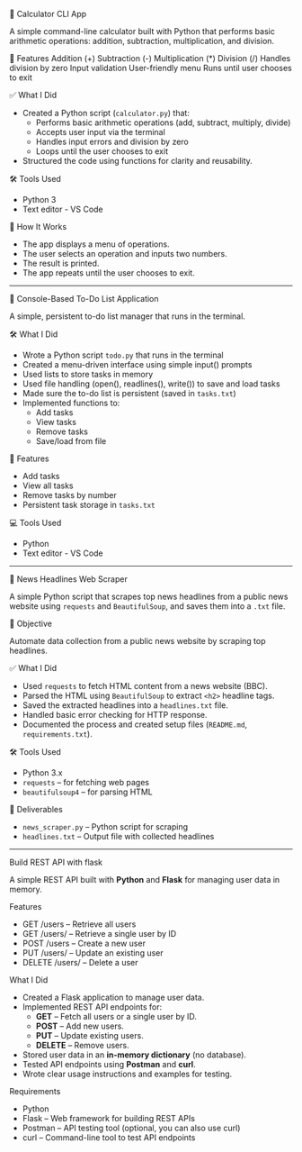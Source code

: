 🧮 Calculator CLI App

A simple command-line calculator built with Python that performs basic arithmetic operations: addition, subtraction, multiplication, and division.

🚀 Features
Addition (+)
Subtraction (-)
Multiplication (*)
Division (/)
Handles division by zero
Input validation
User-friendly menu
Runs until user chooses to exit

✅ What I Did

- Created a Python script (`calculator.py`) that:
  - Performs basic arithmetic operations (add, subtract, multiply, divide)
  - Accepts user input via the terminal
  - Handles input errors and division by zero
  - Loops until the user chooses to exit
- Structured the code using functions for clarity and reusability.

🛠️ Tools Used
- Python 3
- Text editor - VS Code

🧠 How It Works
- The app displays a menu of operations.
- The user selects an operation and inputs two numbers.
- The result is printed.
- The app repeats until the user chooses to exit.

--------------------------------------------------------------------------------------------------------------------------------------------------------------------------------------------------------------------

📝 Console-Based To-Do List Application

A simple, persistent to-do list manager that runs in the terminal.

🛠 What I Did

- Wrote a Python script `todo.py` that runs in the terminal
- Created a menu-driven interface using simple input() prompts
- Used lists to store tasks in memory
- Used file handling (open(), readlines(), write()) to save and load tasks
- Made sure the to-do list is persistent (saved in `tasks.txt`)
- Implemented functions to:
  - Add tasks
  - View tasks
  - Remove tasks
  - Save/load from file

🚀 Features
- Add tasks
- View all tasks
- Remove tasks by number
- Persistent task storage in `tasks.txt`

💻 Tools Used

- Python 
- Text editor - VS Code

---------------------------------------------------------------------------------------------------------------------------------------------------------------------------------------------------------------------

📰 News Headlines Web Scraper

A simple Python script that scrapes top news headlines from a public news website using `requests` and `BeautifulSoup`, and saves them into a `.txt` file.

📌 Objective

Automate data collection from a public news website by scraping top headlines.

✅ What I Did

- Used `requests` to fetch HTML content from a news website (BBC).
- Parsed the HTML using `BeautifulSoup` to extract `<h2>` headline tags.
- Saved the extracted headlines into a `headlines.txt` file.
- Handled basic error checking for HTTP response.
- Documented the process and created setup files (`README.md`, `requirements.txt`).

🛠️ Tools Used
- Python 3.x
- `requests` – for fetching web pages
- `beautifulsoup4` – for parsing HTML

📁 Deliverables
- `news_scraper.py` – Python script for scraping
- `headlines.txt` – Output file with collected headlines

---------------------------------------------------------------------------------------------------------------------------------------------------------------------------------------------------------------------

Build REST API with flask

A simple REST API built with **Python** and **Flask** for managing user data in memory.

Features

- GET /users – Retrieve all users
- GET /users/<id> – Retrieve a single user by ID
- POST /users – Create a new user
- PUT /users/<id> – Update an existing user
- DELETE /users/<id> – Delete a user

What I Did

- Created a Flask application to manage user data.
- Implemented REST API endpoints for:
  - **GET** – Fetch all users or a single user by ID.
  - **POST** – Add new users.
  - **PUT** – Update existing users.
  - **DELETE** – Remove users.
- Stored user data in an **in-memory dictionary** (no database).
- Tested API endpoints using **Postman** and **curl**.
- Wrote clear usage instructions and examples for testing.

Requirements

- Python 
- Flask – Web framework for building REST APIs
- Postman – API testing tool (optional, you can also use curl)
- curl – Command-line tool to test API endpoints
